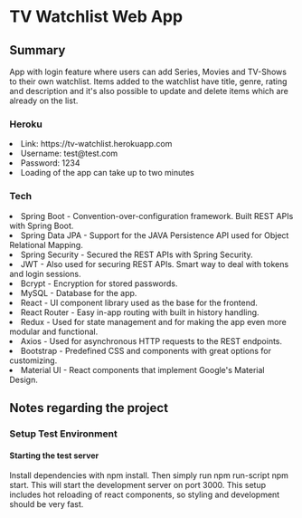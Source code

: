 <h1>TV Watchlist Web App</h1>
<h2>Summary</h2>
App with login feature where users can add Series, Movies and TV-Shows to their own watchlist. Items added to the watchlist have title, genre, rating and description and it's also possible to update and delete items which are already on the list.
<h3>Heroku</h3>
<ui>
<li>Link: <link> https://tv-watchlist.herokuapp.com</link> </li>
<li>Username: test@test.com </li>
<li>Password: 1234 </li>
<li>Loading of the app can take up to two minutes</li>
</ui>
<h3> Tech </h3>
<ui>
<li> Spring Boot - Convention-over-configuration framework. Built REST APIs with Spring Boot. </li>
<li> Spring Data JPA - Support for the JAVA Persistence API used for Object Relational Mapping. </li>
<li> Spring Security - Secured the REST APIs with Spring Security. </li>
<li> JWT - Also used for securing REST APIs. Smart way to deal with tokens and login sessions. </i>
<li> Bcrypt - Encryption for stored passwords. </li>
<li> MySQL - Database for the app. </li>
<li> React - UI component library used as the base for the frontend. </li>
<li> React Router - Easy in-app routing with built in history handling. </li>
<li> Redux - Used for state management and for making the app even more modular and functional. </li>
<li> Axios - Used for asynchronous HTTP requests to the REST endpoints. </li>
<li> Bootstrap - Predefined CSS and components with great options for customizing. </li>
<li> Material UI - React components that implement Google's Material Design. </li>
</ui>
<h2>Notes regarding the project</h2>
<h3>Setup Test Environment</h3>
<h4> Starting the test server</h4>

Install dependencies with npm install. Then simply run npm run-script npm start. This will start the development server on port 3000. This setup includes hot reloading of react components, so styling and development should be very fast.
